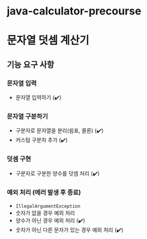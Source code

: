 # java-calculator-precourse
# 문자열 덧셈 계산기

## 기능 요구 사항
### 문자열 입력
- 문자열 입력하기 (✔️)

### 문자열 구분하기
- 구분자로 문자열을 분리(쉼표, 콜론) (✔️)
- 커스텀 구분자 추가 (✔️)

### 덧셈 구현
- 구분자로 구분한 양수를 덧셈 처리 (✔️)

### 예외 처리 (에러 발생 후 종료)
- `IllegalArgumentException`
- 숫자가 없을 경우 예외 처리
- 양수가 아닌 경우 예외 처리 (✔️)
- 숫자가 아닌 다른 문자가 있는 경우 예외 처리 (✔️)

